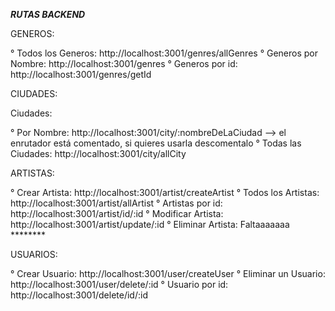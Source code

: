 ***RUTAS BACKEND***


GENEROS:

° Todos los Generos: http://localhost:3001/genres/allGenres
° Generos por Nombre: http://localhost:3001/genres
° Generos por id: http://localhost:3001/genres/getId

CIUDADES:

 Ciudades: 

° Por Nombre: http://localhost:3001/city/:nombreDeLaCiudad --> el enrutador está comentado, si quieres usarla descomentalo
° Todas las Ciudades: http://localhost:3001/city/allCity

ARTISTAS:

° Crear Artista: http://localhost:3001/artist/createArtist
° Todos los Artistas: http://localhost:3001/artist/allArtist
° Artistas por id: http://localhost:3001/artist/id/:id
° Modificar Artista: http://localhost:3001/artist/update/:id
° Eliminar Artista: Faltaaaaaaa ********


USUARIOS:

° Crear Usuario: http://localhost:3001/user/createUser
° Eliminar un Usuario: http://localhost:3001/user/delete/:id
° Usuario por id: http://localhost:3001/delete/id/:id
